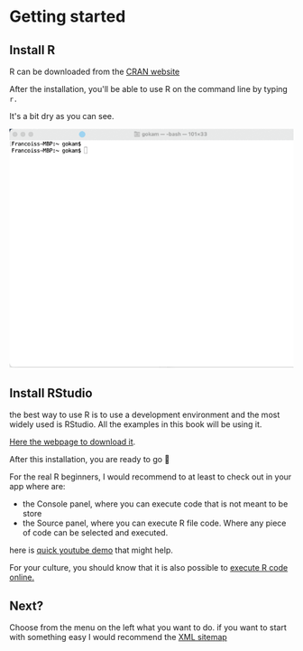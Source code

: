 # Getting started

## Install R 

R can be downloaded from the [CRAN website](https://cran.r-project.org/)

After the installation, you'll be able to use R on the command line by typing `r.`

It's a bit dry as you can see.

![Using R in the Mac OS Terminal](.gitbook/assets/zcnnht77ss.gif)

## Install  RStudio

the best way to use R is to use a development environment and the most widely used is RStudio. All the examples in this book will be using it.

[Here the webpage to download it](https://www.rstudio.com/products/rstudio/download/).

After this installation, you are ready to go 🙌

For the real R beginners, I would recommend to at least to check out in your app where are:

* the Console panel, where you can execute code that is not meant to be store 
* the Source panel, where you can execute R file code. Where any piece of code can be selected and executed. 

here is [quick youtube demo](https://www.youtube.com/watch?v=MGHjnpj46IU&t=181s) that might help.

For your culture, you should know that it is also possible to [execute R code online.](resources/execute-r-code-online.md)

## Next?

Choose from the menu on the left what you want to do. if you want to start with something easy I would recommend the [XML sitemap](crawl/download-xml-sitemaps.md)



